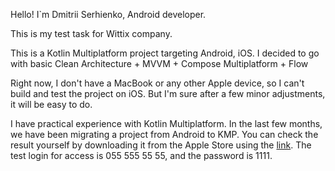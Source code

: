 Hello! I`m Dmitrii Serhienko, Android developer.

This is my test task for Wittix company. 

This is a Kotlin Multiplatform project targeting Android, iOS.
I decided to go with basic Clean Architecture + MVVM + Compose Multiplatform + Flow

Right now, I don't have a MacBook or any other Apple device, so I can't build and test the project on iOS.
But I'm sure after a few minor adjustments, it will be easy to do.

I have practical experience with Kotlin Multiplatform. 
In the last few months, we have been migrating a project from Android to KMP.
You can check the result yourself by downloading it from the Apple Store using the [link](https://apps.apple.com/app/id6723897546). 
The test login for access is 055 555 55 55, and the password is 1111.
